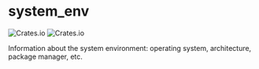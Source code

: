 # system_env

![Crates.io](https://img.shields.io/crates/v/system_env) ![Crates.io](https://img.shields.io/crates/d/system_env)

Information about the system environment: operating system, architecture, package manager, etc.
